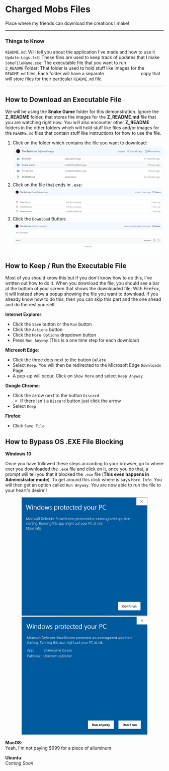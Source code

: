 # Charged Mobs Files
Place where my friends can download the creations I make!

<hr>

### Things to Know
`README.md`: Will tell you about the application I've made and how to use it <br />
`Update-Logs.txt`: These files are used to keep track of updates that I make <br />
`SomeFileName.exe`: The executable file that you want to run <br />
`Z_README` Folder: That folder is used to hold stuff like images for the `README.md` files. Each folder will have a separate &emsp;&emsp;&emsp;&emsp;&emsp;&emsp;&emsp;&nbsp;&nbsp;&nbsp; copy that will store files for their particular `README.md` file

<hr>

## How to Download an Executable File

We will be using the **Snake Game** folder for this demonstration. Ignore the **Z\_README** folder, that stores the images for the **Z\_README.md** file that you are watching right now. You will also encounter other **Z\_README** folders in the other folders which will hold stuff like files and/or images for the `README.md` files that contain stuff like instructions for how to use the file.

1. Click on the folder which contains the file you want to download: <br />
![Snake Game Folder](./Z_README/Snake-Game-Folder.png/)
1. Click on the file that ends in `.exe`: <br />
![Snake Game Files](./Z_README/Snake-Game-Files.png/)
1. Click the `Download` Button: <br />
![How To Download a File](./Z_README/How-To-Download-File.png/)

## How to Keep / Run the Executable File

Most of you should know this but if you don't know how to do this, I've written out how to do it. When you download the file, you should see a bar at the bottom of your screen that shows the downloaded file; With FireFox, it will instead show a popup showing the file you want to download. If you already know how to do this, then you can skip this part and the one ahead and do the rest yourself.

**Internet Explorer**:

* Click the `Save` button or the `Run` button
* Click the `Actions` button
* Click the `More Options` dropdown button
* Press `Run Anyway` (This is a one time step for each download)

**Microsoft Edge**:

* Click the three dots next to the button `Delete`
* Select `Keep`. You will then be redirected to the Microsoft Edge `Downloads` Page
* A pop-up will occur. Click on `Show More` and select `Keep Anyway`

**Google Chrome**:

* Click the arrow next to the button `Discard`
  * If there isn't a `Discard` button just click the arrow
* Select `Keep`

**Firefox**:

* Click `Save File`

## How to Bypass OS .EXE File Blocking

**Windows 10**:

Once you have followed these steps according to your browser, go to where ever you downloaded the `.exe` file and click on it, once you do that, a prompt will tell you that it blocked the `.exe` file (**This even happens in Administrator mode**). To get around this click where is says `More Info`. You will then get an option called `Run Anyway`. You are now able to run the file to your heart's desire!! <br />

<div align="center">
	<img src="./Z_README/Windows-File-Warning.png" width="400" /> <img src="./Z_README/Windows-File-Warning-2.png" width="400" />
</div>

**MacOS**: <br /> 
Yeah, I'm not paying $999 for a piece of alluminum

**Ubuntu**: <br />
*Coming Soon*
